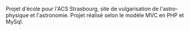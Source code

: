 Projet d'école pour l'ACS Strasbourg, site de vulgarisation de l'astro-physique et l'astronomie. 
Projet réalisé selon le modèle MVC en PHP et MySql.